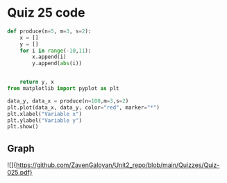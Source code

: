  # Quiz 25 code

```.py
def produce(n=5, m=3, s=2):
    x = []
    y = []
    for i in range(-10,11):
        x.append(i)
        y.append(abs(i))


    return y, x
from matplotlib import pyplot as plt

data_y, data_x = produce(n=100,m=3,s=2)
plt.plot(data_x, data_y, color="red", marker="*")
plt.xlabel("Variable x")
plt.ylabel("Variable y")
plt.show()
```
 ## Graph
 
![]{https://github.com/ZavenGaloyan/Unit2_repo/blob/main/Quizzes/Quiz-025.pdf}
